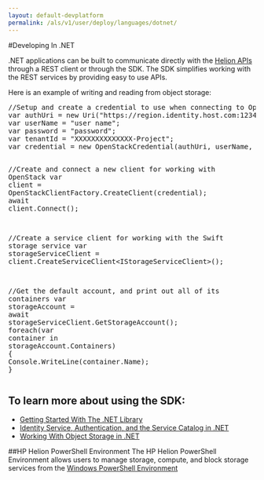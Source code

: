 ```yaml
---
layout: default-devplatform
permalink: /als/v1/user/deploy/languages/dotnet/
---
```

<!--UNDER REVISION-->

#Developing In .NET

.NET applications can be built to communicate directly with the <a class="reference external" href="http://docs.hpcloud.com/api">Helion APIs</a> through a REST client
or through the SDK. The SDK simplifies working with the REST services by providing easy to use APIs.</p>
<p>Here is an example of writing and reading from object storage:</p>
<div class="highlight-csharp"><div class="highlight"><pre><span class="c1">//Setup and create a credential to use when connecting to OpenStack</span>
<span class="n">var</span> <span class="n">authUri</span> <span class="p">=</span> <span class="k">new</span> <span class="n">Uri</span><span class="p">(</span><span class="s">&quot;https://region.identity.host.com:12345/v2.0&quot;</span><span class="p">);</span>
<span class="n">var</span> <span class="n">userName</span> <span class="p">=</span> <span class="s">&quot;user name&quot;</span><span class="p">;</span>
<span class="n">var</span> <span class="n">password</span> <span class="p">=</span> <span class="s">&quot;password&quot;</span><span class="p">;</span>
<span class="n">var</span> <span class="n">tenantId</span> <span class="p">=</span> <span class="s">&quot;XXXXXXXXXXXXXX-Project&quot;</span><span class="p">;</span>
<span class="n">var</span> <span class="n">credential</span> <span class="p">=</span> <span class="k">new</span> <span class="n">OpenStackCredential</span><span class="p">(</span><span class="n">authUri</span><span class="p">,</span> <span class="n">userName</span><span class="p">,</span> <span class="n">password</span><span class="p">,</span> <span class="n">tenantId</span><span class="p">);</span>

<span class="c1">//Create and connect a new client for working with OpenStack</span>
<span class="n">var</span> <span class="n">client</span> <span class="p">=</span> <span class="n">OpenStackClientFactory</span><span class="p">.</span><span class="n">CreateClient</span><span class="p">(</span><span class="n">credential</span><span class="p">);</span>
<span class="n">await</span> <span class="n">client</span><span class="p">.</span><span class="n">Connect</span><span class="p">();</span>

<span class="c1">//Create a service client for working with the Swift storage service</span>
<span class="n">var</span> <span class="n">storageServiceClient</span> <span class="p">=</span> <span class="n">client</span><span class="p">.</span><span class="n">CreateServiceClient</span><span class="p">&lt;</span><span class="n">IStorageServiceClient</span><span class="p">&gt;();</span>

<span class="c1">//Get the default account, and print out all of its containers</span>
<span class="n">var</span> <span class="n">storageAccount</span> <span class="p">=</span> <span class="n">await</span> <span class="n">storageServiceClient</span><span class="p">.</span><span class="n">GetStorageAccount</span><span class="p">();</span>
<span class="k">foreach</span><span class="p">(</span><span class="n">var</span> <span class="n">container</span> <span class="k">in</span> <span class="n">storageAccount</span><span class="p">.</span><span class="n">Containers</span><span class="p">)</span>
<span class="p">{</span>
    <span class="n">Console</span><span class="p">.</span><span class="n">WriteLine</span><span class="p">(</span><span class="n">container</span><span class="p">.</span><span class="n">Name</span><span class="p">);</span>
<span class="p">}</span>
</pre></div>
</div>

To learn more about using the SDK:
- 
- [Getting Started With The .NET Library](/als/v1/user/deploy/languages/dotnet/getstarted)
- [Identity Service, Authentication, and the Service Catalog in .NET](/als/v1/user/deploy/languages/dotnet/authentication)
- [Working With Object Storage in .NET](/als/v1/user/deploy/languages/dotnet/objectstore)


##HP Helion PowerShell Environment
The HP Helion PowerShell Environment allows users to manage storage, compute, and block storage services from the [Windows PowerShell Environment](https://docs.hpcloud.com/cli/)


